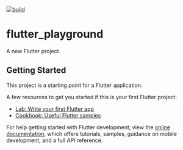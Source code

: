 [![build](https://github.com/arganaphangquestian/flutter-playground/actions/workflows/build.yaml/badge.svg?branch=cicd)](https://github.com/arganaphangquestian/flutter-playground/actions/workflows/build.yaml)
# flutter_playground

A new Flutter project.

## Getting Started

This project is a starting point for a Flutter application.

A few resources to get you started if this is your first Flutter project:

- [Lab: Write your first Flutter app](https://docs.flutter.dev/get-started/codelab)
- [Cookbook: Useful Flutter samples](https://docs.flutter.dev/cookbook)

For help getting started with Flutter development, view the
[online documentation](https://docs.flutter.dev/), which offers tutorials,
samples, guidance on mobile development, and a full API reference.
